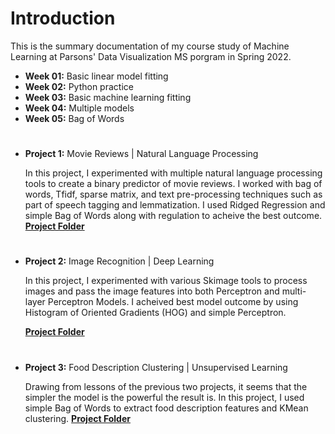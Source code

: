 # Introduction

This is the summary documentation of my course study of Machine Learning at Parsons' Data Visualization MS porgram in Spring 2022.

- **Week 01:** Basic linear model fitting
- **Week 02:** Python practice
- **Week 03:** Basic machine learning fitting
- **Week 04:** Multiple models
- **Week 05:** Bag of Words

#

- **Project 1:** Movie Reviews | Natural Language Processing

  In this project, I experimented with multiple natural language processing tools to create a binary predictor of movie reviews. I worked with bag of words, Tfidf, sparse matrix, and text pre-processing techniques such as part of speech tagging and lemmatization. I used Ridged Regression and simple Bag of Words along with regulation to acheive the best outcome.
  **[Project Folder](https://github.com/muonius/msdv-machine-learning/tree/master/natural_language_processing)**

  #

- **Project 2:** Image Recognition | Deep Learning

  In this project, I experimented with various Skimage tools to process images and pass the image features into both Perceptron and multi-layer Perceptron Models. I acheived best model outcome by using Histogram of Oriented Gradients (HOG) and simple Perceptron.

  **[Project Folder](https://github.com/muonius/msdv-machine-learning/tree/master/deep_learning)**

#

- **Project 3:** Food Description Clustering | Unsupervised Learning

  Drawing from lessons of the previous two projects, it seems that the simpler the model is the powerful the result is. In this project, I used simple Bag of Words to extract food description features and KMean clustering.
  **[Project Folder](https://github.com/muonius/msdv-machine-learning/tree/master/unsupervised_learning)**
